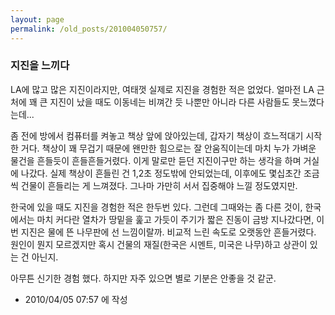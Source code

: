 ```yaml
---
layout: page
permalink: /old_posts/201004050757/
---
```


### 지진을 느끼다

LA에 많고 많은 지진이라지만, 여태껏 실제로 지진을 경험한 적은 없었다. 얼마전 LA 근처에 꽤 큰 지진이 났을 때도 이동네는 비껴간 듯 나뿐만 아니라 다른 사람들도 못느꼈다는데...

좀 전에 방에서 컴퓨터를 켜놓고 책상 앞에 앉아있는데, 갑자기 책상이 흐느적대기 시작한 거다. 책상이 꽤 무겁기 때문에 왠만한 힘으로는 잘 안움직이는데 마치 누가 가벼운 물건을 흔들듯이 흔들흔들거렸다. 이게 말로만 듣던 지진이구만 하는 생각을 하며 거실에 나갔다. 실제 책상이 흔들린 건 1,2초 정도밖에 안되었는데, 이후에도 몇십초간 조금씩 건물이 흔들리는 게 느껴졌다. 그나마 가만히 서서 집중해야 느낄 정도였지만.

한국에 있을 때도 지진을 경험한 적은 한두번 있다. 그런데 그때와는 좀 다른 것이, 한국에서는 마치 커다란 열차가 땅밑을 훑고 가듯이 주기가 짧은 진동이 금방 지나갔다면, 이번 지진은 물에 뜬 나무판에 선 느낌이랄까. 비교적 느린 속도로 오랫동안 흔들거렸다. 원인이 뭔지 모르겠지만 혹시 건물의 재질(한국은 시멘트, 미국은 나무)하고 상관이 있는 건 아닌지.

아무튼 신기한 경험 했다. 하지만 자주 있으면 별로 기분은 안좋을 것 같군.




- 2010/04/05 07:57 에 작성